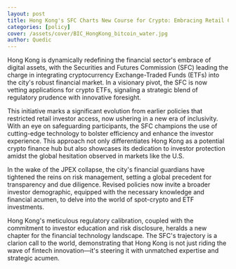 ```yaml
---
layout: post
title: Hong Kong's SFC Charts New Course for Crypto: Embracing Retail Crypto ETFs with Enhanced Regulatory Vigilance
categories: [policy]
cover: /assets/cover/BIC_HongKong_bitcoin_water.jpg
author: Quedic
---
```


Hong Kong is dynamically redefining the financial sector's embrace of digital assets, with the Securities and Futures Commission (SFC) leading the charge in integrating cryptocurrency Exchange-Traded Funds (ETFs) into the city's robust financial market. In a visionary pivot, the SFC is now vetting applications for crypto ETFs, signaling a strategic blend of regulatory prudence with innovative foresight.

This initiative marks a significant evolution from earlier policies that restricted retail investor access, now ushering in a new era of inclusivity. With an eye on safeguarding participants, the SFC champions the use of cutting-edge technology to bolster efficiency and enhance the investor experience. This approach not only differentiates Hong Kong as a potential crypto finance hub but also showcases its dedication to investor protection amidst the global hesitation observed in markets like the U.S.

In the wake of the JPEX collapse, the city's financial guardians have tightened the reins on risk management, setting a global precedent for transparency and due diligence. Revised policies now invite a broader investor demographic, equipped with the necessary knowledge and financial acumen, to delve into the world of spot-crypto and ETF investments.

Hong Kong's meticulous regulatory calibration, coupled with the commitment to investor education and risk disclosure, heralds a new chapter for the financial technology landscape. The SFC's trajectory is a clarion call to the world, demonstrating that Hong Kong is not just riding the wave of fintech innovation—it's steering it with unmatched expertise and strategic acumen.

